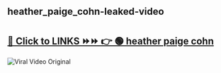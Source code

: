 
 ## heather_paige_cohn-leaked-video 

# <h2><a href="https://clipsfans.com/heather_paige_cohn&ref=git">🔗 Click to LINKS ⏩⏩ 👉 🟢 heather paige cohn </a></h2>

<a href="https://clipsfans.com/heather_paige_cohn&ref=git" rel="nofollow" data-target="animated-image.originalLink"><img src="https://i.ibb.co.com/xMMVF88/686577567.gif" alt="Viral Video Original" style="max-width: 100%; display: inline-block;" data-target="animated-image.originalImage"></a>
